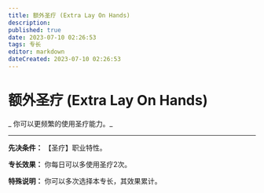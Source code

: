 ```yaml
---
title: 额外圣疗 (Extra Lay On Hands)
description: 
published: true
date: 2023-07-10 02:26:53
tags: 专长
editor: markdown
dateCreated: 2023-07-10 02:26:53
---
```


# 额外圣疗 (Extra Lay On Hands)

_ 你可以更频繁的使用圣疗能力。_

* * *

**先决条件：** 【圣疗】职业特性。

**专长效果：** 你每日可以多使用圣疗2次。

**特殊说明：** 你可以多次选择本专长，其效果累计。

